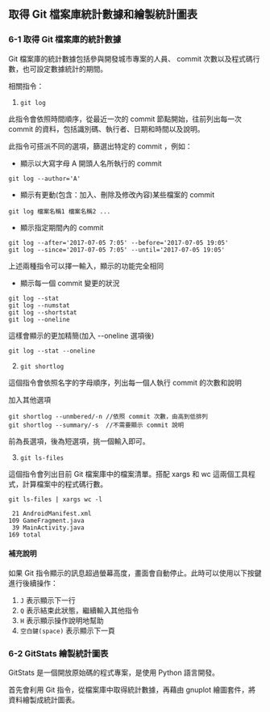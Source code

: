 
## 取得 Git 檔案庫統計數據和繪製統計圖表 

### 6-1 取得 Git 檔案庫的統計數據

Git 檔案庫的統計數據包括參與開發城市專案的人員、 commit 次數以及程式碼行數，也可設定數據統計的期間。

相關指令：

1. `git log`

此指令會依照時間順序，從最近一次的 commit 節點開始，往前列出每一次 commit 的資料，包括識別碼、執行者、日期和時間以及說明。

此指令可搭派不同的選項，篩選出特定的 commit ，例如：

+ 顯示以大寫字母 A 開頭人名所執行的 commit 

```
git log --author='A'
```

+ 顯示有更動(包含：加入、刪除及修改內容)某些檔案的 commit

```
git log 檔案名稱1 檔案名稱2 ...
```

+ 顯示指定期間內的 commit

```
git log --after='2017-07-05 7:05' --before='2017-07-05 19:05'
git log --since='2017-07-05 7:05' --until='2017-07-05 19:05'
```

上述兩種指令可以擇一輸入，顯示的功能完全相同

+ 顯示每一個 commit 變更的狀況

```
git log --stat
git log --numstat
git log --shortstat
git log --oneline
```

這樣會顯示的更加精簡(加入 --oneline 選項後)

```
git log --stat --oneline
```

2. `git shortlog`

這個指令會依照名字的字母順序，列出每一個人執行 commit 的次數和說明

加入其他選項

```
git shortlog --unmbered/-n //依照 commit 次數，由高到低排列
git shortlog --summary/-s  //不需要顯示 commit 說明
```

前為長選項，後為短選項，挑一個輸入即可。

3. `git ls-files`

這個指令會列出目前 Git 檔案庫中的檔案清單。搭配 xargs 和 wc 這兩個工具程式，計算檔案中的程式碼行數。

```
git ls-files | xargs wc -l
```

```
 21 AndroidManifest.xml
109 GameFragment.java
 39 MainActivity.java
169 total 
```

#### 補充說明

如果 Git 指令顯示的訊息超過螢幕高度，畫面會自動停止。此時可以使用以下按鍵進行後續操作：

1. `J` 表示顯示下一行 
2. `Q` 表示結束此狀態，繼續輸入其他指令
3. `H` 表示顯示操作說明地幫助
4. `空白鍵(space)` 表示顯示下一頁


### 6-2 GitStats 繪製統計圖表

GitStats 是一個開放原始碼的程式專案，是使用 Python 語言開發。

首先會利用 Git 指令，從檔案庫中取得統計數據，再藉由 gnuplot 繪圖套件，將資料繪製成統計圖表。